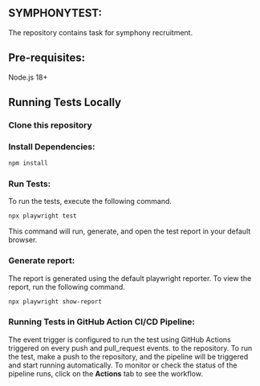 ## SYMPHONYTEST:

The repository contains task for symphony recruitment.

## Pre-requisites:

Node.js 18+

## Running Tests Locally

### Clone this repository


### Install Dependencies:

```bash
npm install
```

### Run Tests:

To run the tests, execute the following command.

```bash
npx playwright test
```

This command will run, generate, and open the test report in your default browser.

### Generate report:

The report is generated using the default playwright reporter. To view the report, run the following command.

```bash
npx playwright show-report
```

### Running Tests in GitHub Action CI/CD Pipeline:

 The event trigger is configured to run the test using GitHub Actions triggered on every push and pull_request events. to the repository.
To run the test, make a push to the repository, and the pipeline will be triggered and start running automatically.
To monitor or check the status of the pipeline runs, click on the **Actions** tab to see the workflow.

